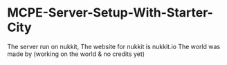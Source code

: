 # MCPE-Server-Setup-With-Starter-City
The server run on nukkit, The website for nukkit is nukkit.io
The world was made by (working on the world & no credits yet)
